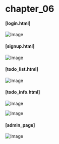 <h1>chapter_06</h1>

<h4>[login.html]</h4>

![Image](https://github.com/user-attachments/assets/352bdc5a-dfab-4f6f-9725-8db019c246ef)

<h4>[signup.html]</h4>

![Image](https://github.com/user-attachments/assets/897c17a5-d53b-4bb0-a682-44c53579aeb0)

<h4>[todo_list.html]</h4>

![Image](https://github.com/user-attachments/assets/8bc8a42c-33db-4ac8-93ff-be2a4d338c4c)

<h4>[todo_info.html]</h4>

![Image](https://github.com/user-attachments/assets/9fda28e0-6ad7-43f1-87eb-079a6426e326)

![Image](https://github.com/user-attachments/assets/e9a2f2b5-6918-4f1e-9068-275e0c58d099)

<h4>[admin_page]</h4>

![Image](https://github.com/user-attachments/assets/28b87d1a-8d31-4701-a2b7-75a6023ff671)
